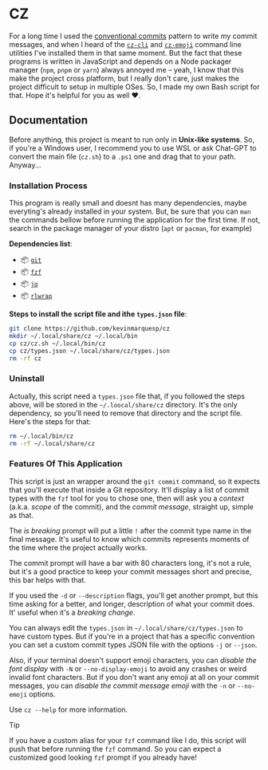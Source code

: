 # CZ

For a long time I used the [conventional commits](https://www.conventionalcommits.org/en/v1.0.0/)
pattern to write my commit messages, and when I heard of the [`cz-cli`](https://github.com/commitizen/cz-cli)
and [`cz-emoji`](https://github.com/ngryman/cz-emoji) command line utilities
I've installed them in that same moment. But the fact that these programs is
written in JavaScript and depends on a Node packager manager (`npm`, `pnpm` or
`yarn`) always annoyed me – yeah, I know that this make the project cross
platform, but I really don't care, just makes the project difficult to setup in
multiple OSes. So, I made my own Bash script for that. Hope it's helpful for you
as well :heart:.


## Documentation

Before anything, this project is meant to run only in **Unix-like systems**. So,
if you're a Windows user, I recommend you to use WSL or ask Chat-GPT to convert 
the main file (`cz.sh`) to a `.ps1` one and drag that to your path. Anyway...


### Installation Process

This program is really small and doesnt has many dependencies, maybe everyting's
already installed in your system. But, be sure that you can `man` the commands
bellow before running the application for the first time. If not, search in the
package manager of your distro (`apt` or `pacman`, for example)

**Dependencies list**:

+ :package: [`git`](https://github.com/git/git)
+ :package: [`fzf`](https://github.com/junegunn/fzf)
+ :package: [`jq`](https://github.com/jqlang/jq)
+ :package: [`rlwrap`](https://github.com/hanslub42/rlwrap)

**Steps to install the script file and ithe `types.json` file**:

```bash
git clone https://github.com/kevinmarquesp/cz
mkdir ~/.local/share/cz ~/.local/bin
cp cz/cz.sh ~/.local/bin/cz
cp cz/types.json ~/.local/share/cz/types.json
rm -rf cz
```


### Uninstall

Actually, this script need a `types.json` file that, if you followed the steps 
above, will be stored in the `~/.loocal/share/cz` directory. It's the only
dependency, so you'll need to remove that directory and the script file. Here's
the steps for that:

```bash
rm ~/.local/bin/cz
rm -rf ~/.local/share/cz
```


### Features Of This Application

This script is just an wrapper around the `git commit` command, so it expects 
that you'll execute that inside a Git repository. It'll display a list of 
commit types with the `fzf` tool for you to chose one, then will ask you a 
*context* (a.k.a. *scope* of the commit), and the *commit message*, straight 
up, simple as that.

The *is breaking* prompt will put a little `!` after the commit type name in 
the final message. It's useful to know which commits represents moments of the 
time where the project actually works.

The commit prompt will have a bar with 80 characters long, it's not a rule, but 
it's a good practice to keep your commit messages short and precise, this bar 
helps with that.

If you used the `-d` or `--description` flags, you'll get another prompt, but 
this time asking for a better, and longer, description of what your commit 
does. It' useful when it's a *breaking change*.

You can always edit the `types.json` in `~/.local/share/cz/types.json` to have
custom types. But if you're in a project that has a specific convention you can
set a custom commit types JSON file with the options `-j` or `--json`. 

Also, if your terminal doesn't support emoji characters, you can  *disable the 
font display* with `-N` or `--no-display-emoji` to avoid any crashes or weird 
invalid font characters. But if you don't want any emoji at all on your commit 
messages, you can *disable the commit message emoji* with the `-n` or
`--no-emoji` options.

Use `cz --help` for more information.

> [!TIP]
> If you have a custom alias for your `fzf` command like I do, this script will 
push that before running the `fzf` command. So you can expect a customized good 
looking `fzf` prompt if you already have!
